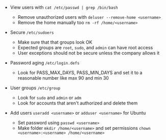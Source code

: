 - View users with `cat /etc/passwd | grep /bin/bash`
    - Remove unauthorized users with `deluser --remove-home <username>`
    - Remove the home manually too `rm -rf /home/<username>`
 
- Secure `/etc/sudoers`
    - Make sure that that groups look OK
    - Expected groups are `root`, `sudo`, and `admin` can have root access
    - User exceptions should not be secure unless the company allows it
 
- Password aging `/etc/login.defs` 
    - Look for PASS_MAX_DAYS, PASS_MIN_DAYS and set it to a reasonable number like max 90 and min 30

- User groups `/etc/group`
    - Look for `sudo` and `admin` or `adm`
    - Look for accounts that aren't authorized and delete them
 
- Add users `useradd <username>` or `adduser <username>` for Ubuntu
    - Set password using `passwd <username>`
    - Make folder `mkdir /home/<username>` and set permissions `chown <username>:<username> /home/<username>`
